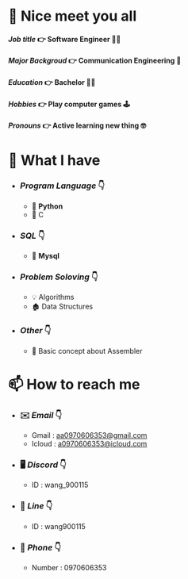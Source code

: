 # 👋 Nice meet you all 
#### *Job title*       👉️ Software Engineer 👨‍💻
#### *Major Backgroud* 👉️ Communication Engineering 📙
#### *Education*      👉️ Bachelor 👨‍🎓
#### *Hobbies*     👉️ Play computer games 🕹️
#### *Pronouns* 👉️  **Active learning new thing**  🤓

# 🤔 What I have 
- ### *Program Language* 👇
    - 🥇 **Python**
    - 🥉 C
- ### *SQL* 👇️
    - 🥈 **Mysql**
- ### *Problem Soloving* 👇️
    - 💡 Algorithms
    - 🏚️ Data Structures
- ### *Other* 👇️
  - 👀 Basic concept about Assembler
# 📫 How to reach me
  - ### ✉️ *Email* 👇
    - Gmail : aa0970606353@gmail.com
    - Icloud : a0970606353@icloud.com 
  - ### 🖥️ *Discord* 👇
    - ID : wang_900115
  - ### 💬 *Line* 👇
    - ID : wang900115
  - ### 🔔 *Phone* 👇
    - Number : 0970606353 


